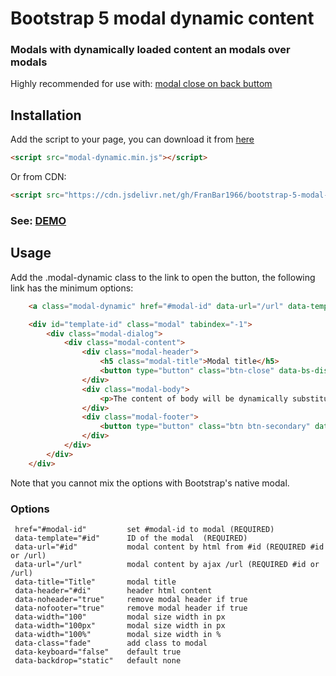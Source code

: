 Bootstrap 5 modal dynamic content
=================================
### Modals with dynamically loaded content an modals over modals

Highly recommended for use with: [modal close on back buttom](https://github.com/FranBar1966/bootstrap-5-modal-close-on-back)

## Installation

Add the script to your page, you can download it from [here](https://github.com/FranBar1966/bootstrap-5-modal-dynamic)

```html
<script src="modal-dynamic.min.js"></script>
```

Or from CDN:

```html
<script src="https://cdn.jsdelivr.net/gh/FranBar1966/bootstrap-5-modal-dynamic@master/src/modal-dynamic.min.js"></script>
```

### See: [DEMO](https://franbar1966.github.io/bootstrap-5-modal-dynamic/example/)


## Usage

Add the .modal-dynamic class to the link to open the button, the following link has the minimum options:

```html
    <a class="modal-dynamic" href="#modal-id" data-url="/url" data-template="#template-id">Open modal</a>

    <div id="template-id" class="modal" tabindex="-1">
        <div class="modal-dialog">
            <div class="modal-content">
                <div class="modal-header">
                    <h5 class="modal-title">Modal title</h5>
                    <button type="button" class="btn-close" data-bs-dismiss="modal" aria-label="Close"></button>
                </div>
                <div class="modal-body">
                    <p>The content of body will be dynamically substituted by data-url.</p>
                </div>
                <div class="modal-footer">
                    <button type="button" class="btn btn-secondary" data-bs-dismiss="modal">Close</button>
                </div>
            </div>
        </div>
    </div>
```

Note that you cannot mix the options with Bootstrap's native modal.

### Options

```code
 href="#modal-id"         set #modal-id to modal (REQUIRED)
 data-template="#id"      ID of the modal  (REQUIRED)
 data-url="#id"           modal content by html from #id (REQUIRED #id or /url)
 data-url="/url"          modal content by ajax /url (REQUIRED #id or /url)
 data-title="Title"       modal title
 data-header="#di"        header html content
 data-noheader="true"     remove modal header if true
 data-nofooter="true"     remove modal header if true
 data-width="100"         modal size width in px
 data-width="100px"       modal size width in px
 data-width="100%"        modal size width in %
 data-class="fade"        add class to modal
 data-keyboard="false"    default true
 data-backdrop="static"   default none
 ```

